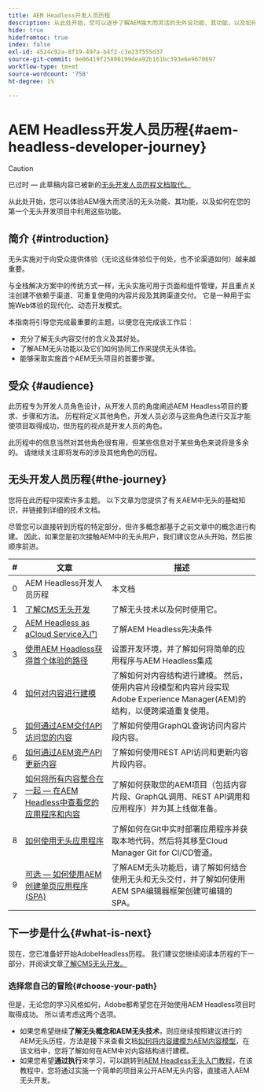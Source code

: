 ```yaml
---
title: AEM Headless开发人员历程
description: 从此处开始，您可以逐步了解AEM强大而灵活的无外设功能、其功能，以及如何在您的第一个开发项目中利用这些功能。
hide: true
hidefromtoc: true
index: false
exl-id: 4524c92a-8f19-497a-b4f2-c3e23f555d37
source-git-commit: 9e06419f25800199dea92b161bc393e6e9670697
workflow-type: tm+mt
source-wordcount: '758'
ht-degree: 1%

---
```


# AEM Headless开发人员历程{#aem-headless-developer-journey}

>[!CAUTION]
>
>已过时 — 此草稿内容已被新的[无头开发人员历程文档取代。](/help/journey-headless/developer/overview.md)

从此处开始，您可以体验AEM强大而灵活的无头功能、其功能，以及如何在您的第一个无头开发项目中利用这些功能。

## 简介 {#introduction}

无头实施对于向受众提供体验（无论这些体验位于何处，也不论渠道如何）越来越重要。

与全栈解决方案中的传统方式一样，无头实施可用于页面和组件管理，并且重点关注创建不依赖于渠道、可重复使用的内容片段及其跨渠道交付。 它是一种用于实施Web体验的现代化、动态开发模式。

本指南将引导您完成最重要的主题，以便您在完成该工作后：

* 充分了解无头内容交付的含义及其好处。
* 了解AEM无头功能以及它们如何协同工作来提供无头体验。
* 能够采取实施首个AEM无头项目的首要步骤。

## 受众 {#audience}

此历程专为开发人员角色设计，从开发人员的角度阐述AEM Headless项目的要求、步骤和方法。 历程将定义其他角色，开发人员必须与这些角色进行交互才能使项目取得成功，但历程的视点是开发人员的角色。

此历程中的信息当然对其他角色很有用，但某些信息对于某些角色来说将是多余的。 请继续关注即将发布的涉及其他角色的历程。

## 无头开发人员历程{#the-journey}

您将在此历程中探索许多主题。 以下文章为您提供了有关AEM中无头的基础知识，并链接到详细的技术文档。

尽管您可以直接转到历程的特定部分，但许多概念都基于之前文章中的概念进行构建。 因此，如果您是初次接触AEM中的无头用户，我们建议您从头开始，然后按顺序前进。

| # | 文章 | 描述 |
|---|---|---|
| 0 | AEM Headless开发人员历程 | 本文档 |
| 1 | [了解CMS无头开发](learn-about.md) | 了解无头技术以及何时使用它。 |
| 2 | [AEM Headless as aCloud Service入门](getting-started.md) | 了解AEM Headless先决条件 |
| 3 | [使用AEM Headless获得首个体验的路径](path-to-first-experience.md) | 设置开发环境，并了解如何将简单的应用程序与AEM Headless集成 |
| 4 | [如何对内容进行建模](model-your-content.md) | 了解如何对内容结构进行建模。 然后，使用内容片段模型和内容片段实现Adobe Experience Manager(AEM)的结构，以便跨渠道重复使用。 |
| 5 | [如何通过AEM交付API访问您的内容](access-your-content.md) | 了解如何使用GraphQL查询访问内容片段内容。 |
| 6 | [如何通过AEM资产API更新内容](update-your-content.md) | 了解如何使用REST API访问和更新内容片段内容。 |
| 7 | [如何将所有内容整合在一起 — 在AEM Headless中查看您的应用程序和内容](put-it-all-together.md) | 了解如何获取您的AEM项目（包括内容片段、GraphQL调用、REST API调用和应用程序）并为其上线做准备。 |
| 8 | [如何使用无头应用程序](go-live.md) | 了解如何在Git中实时部署应用程序并获取本地代码，然后将其移至Cloud Manager Git for CI/CD管道。 |
| 9 | [可选 — 如何使用AEM创建单页应用程序(SPA)](create-spa.md) | 了解AEM无头功能后，请了解如何结合使用无头和无头交付，并了解如何使用AEM SPA编辑器框架创建可编辑的SPA。 |

## 下一步是什么{#what-is-next}

现在，您已准备好开始AdobeHeadless历程。 我们建议您继续阅读本历程的下一部分，并阅读文章[了解CMS无头开发。](learn-about.md)

### 选择您自己的冒险{#choose-your-path}

但是，无论您的学习风格如何，Adobe都希望您在开始使用AEM Headless项目时取得成功。 所以请考虑这两个选项。

* 如果您希望继续&#x200B;**了解无头概念和AEM无头技术**，则应继续按照建议进行的AEM无头历程，方法是接下来查看文档[如何将内容建模为AEM内容模型](model-your-content.md)，在该文档中，您将了解如何在AEM中对内容结构进行建模。
* 如果您希望&#x200B;**通过执行**&#x200B;来学习，可以跳转到[AEM Headless无头入门教程](https://experienceleague.adobe.com/docs/experience-manager-learn/getting-started-with-aem-headless/graphql/multi-step/overview.html)，在该教程中，您将通过实施一个简单的项目来公开AEM无头内容，直接进入AEM无头开发。

